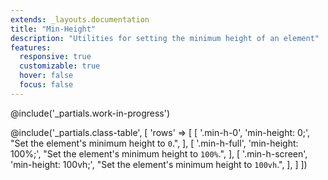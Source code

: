 ```yaml
---
extends: _layouts.documentation
title: "Min-Height"
description: "Utilities for setting the minimum height of an element"
features:
  responsive: true
  customizable: true
  hover: false
  focus: false
---
```


@include('_partials.work-in-progress')

@include('_partials.class-table', [
  'rows' => [
    [
      '.min-h-0',
      'min-height: 0;',
      "Set the element's minimum height to <code>0</code>.",
    ],
    [
      '.min-h-full',
      'min-height: 100%;',
      "Set the element's minimum height to <code>100%</code>.",
    ],
    [
      '.min-h-screen',
      'min-height: 100vh;',
      "Set the element's minimum height to <code>100vh</code>.",
    ],
  ]
])
